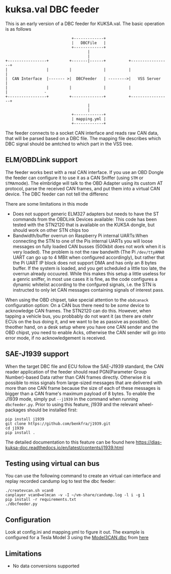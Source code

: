 # kuksa.val DBC feeder 

This is an early version of a DBC feeder for KUKSA.val. The basic operation is as follows

``` 
                             +-------------+                                              
                             |   DBCFile   |                                              
                             +-------------+                                              
                                    |                                                     
                                    |                                                     
+-----------------+         +-------|------+          +-----------------+                 
|                 |         |              |          |                 |                 
|  CAN Interface  |------- >|  DBCFeeder   | -------->|   VSS Server    |                 
|                 |         |              |          |                 |                -
+-----------------+         +--------------+          +-----------------+                 
                                    |                                                     
                                    |                                                     
                             +-------------+                                              
                             | mapping.yml |                                              
                             +-------------+                                                                                                                               
```

The feeder connects to a socket CAN interface and reads raw CAN data, that will be parsed based on a DBC file. The mapping file describes which DBC signal should be amtched to which part in the VSS tree.

## ELM/OBDLink support
The feeder works best with a real CAN interface. If you use an OBD Dongle the feeder can configure it to use it as a CAN Sniffer (using  `STM` or `STMA`mode). The elmbridge will talk to the OBD Adapter using its custom AT protocol, parse the received CAN frames, and put them into a virtual CAN device. The DBC feeder can not tell the differenc

There are some limitations in this mode
 * Does not support generic ELM327 adapters but needs to have the ST commands from the OBDLink Devices available: This code has been tested with the STN2120 that is available on the KUKSA dongle, but should work on other STN chips too
 * Bandwidth/buffer overrun on Raspberry Pi internal UARTs:When connecting the STN to one of the Pis internal UARTs you will loose messages on fully loaded CAN busses (500kbit does not work when it is very loaded). The problem is not the raw bandwith (The Pi `/dev/ttyAMA0` UART can go up to 4 MBit when configured accordingly), but rather that the Pi UART IP block does not support DMA and has only an 8 bytes buffer. If the system is loaded, and you get scheduled a little too late, the overrun already occuured. While this makes this setup a little useless for a genric sniffer, in most use cases it is fine, as the code configures a dynamic whitelist according to the confgured signals, i.e. the STN is instructed to only let CAN messages containing signals of interest pass.

When using the OBD chipset, take special attention to the `obdcanack` configuration option: On a CAN bus there need to be _some_ device to acknowledge CAN frames. The STN2120 can do this. However, when tapping a vehicle bus, you probbably do not want it (as there are otehr ECUs on the bus doing it, and we want to be as passive as possible). On theother hand, on a desk setup where you have one CAN sender and the OBD chipst, you need to enable Acks, otherwise the CAN sender will go into error mode, if no acknowledgement is received. 

## SAE-J1939 support
When the target DBC file and ECU follow the SAE-J1939 standard, the CAN reader application of the feeder should read PGN(Parameter Group Number)-based Data rather than CAN frames directly. Otherwise it is possible to miss signals from large-sized messages that are delivered with more than one CAN frame because the size of each of these messages is bigger than a CAN frame's maximum payload of 8 bytes. To enable the J1939 mode, simply put `--j1939` in the command when running `dbcfeeder.py`.
Prior to using this feature, j1939 and the relevant wheel-packages should be installed first:

```
pip install j1939
git clone https://github.com/benkfra/j1939.git
cd j1939
pip install .
```

The detailed documentation to this feature can be found here https://dias-kuksa-doc.readthedocs.io/en/latest/contents/j1939.html

## Testing using virtual can bus
You can use the following command to create an virtual can interface and replay recorded candump log to test the dbc feeder:

```
./createvcan.sh vcan0
canplayer vcan0=elmcan -v -I ~/vm-share/candump.log -l i -g 1
pip install -r requirements.txt
./dbcfeeder.py
```

## Configuration
Look at config.ini and mapping.yml to figure it out.
The example is configured for a Tesla Model 3 using the [Model3CAN.dbc](./Model3CAN.dbc) from [here](https://github.com/joshwardell/model3dbc)


## Limitations
 * No data conversions supported
